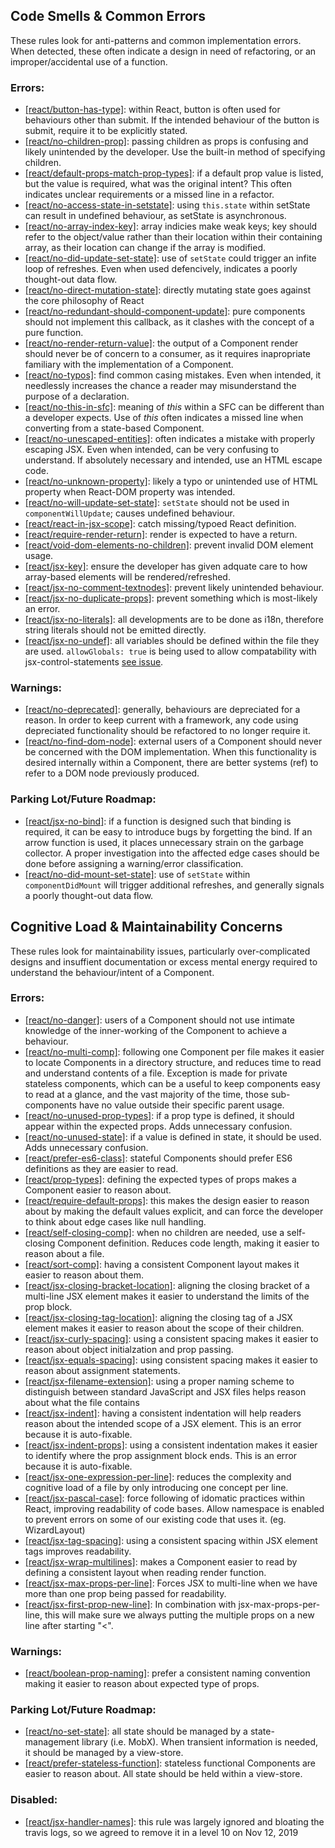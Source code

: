 
## Code Smells & Common Errors
These rules look for anti-patterns and common implementation errors.  When detected, these often indicate a design in need of refactoring, or an improper/accidental use of a function.

### Errors:
* [[react/button-has-type]](https://github.com/yannickcr/eslint-plugin-react/blob/master/docs/rules/button-has-type.md): within React, button is often used for behaviours other than submit.  If the intended behaviour of the button is submit, require it to be explicitly stated.
* [[react/no-children-prop]](https://github.com/yannickcr/eslint-plugin-react/blob/HEAD/docs/rules/no-children-prop.md): passing children as props is confusing and likely unintended by the developer.  Use the built-in method of specifying children.
* [[react/default-props-match-prop-types]](https://github.com/yannickcr/eslint-plugin-react/blob/HEAD/docs/rules/default-props-match-prop-types.md): if a default prop value is listed, but the value is required, what was the original intent?  This often indicates unclear requirements or a missed line in a refactor.
* [[react/no-access-state-in-setstate]](https://github.com/yannickcr/eslint-plugin-react/blob/HEAD/docs/rules/no-access-state-in-setstate.md): using `this.state` within setState can result in undefined behaviour, as setState is asynchronous.
* [[react/no-array-index-key]](https://github.com/yannickcr/eslint-plugin-react/blob/HEAD/docs/rules/no-array-index-key.md): array indicies make weak keys; key should refer to the object/value rather than their location within their containing array, as their location can change if the array is modified.
* [[react/no-did-update-set-state]](https://github.com/yannickcr/eslint-plugin-react/blob/HEAD/docs/rules/no-did-update-set-state.md): use of `setState` could trigger an infite loop of refreshes.  Even when used defencively, indicates a poorly thought-out data flow.
* [[react/no-direct-mutation-state]](https://github.com/yannickcr/eslint-plugin-react/blob/HEAD/docs/rules/no-direct-mutation-state.md): directly mutating state goes against the core philosophy of React
* [[react/no-redundant-should-component-update]](https://github.com/yannickcr/eslint-plugin-react/blob/HEAD/docs/rules/no-redundant-should-component-update.md): pure components should not implement this callback, as it clashes with the concept of a pure function.
* [[react/no-render-return-value]](https://github.com/yannickcr/eslint-plugin-react/blob/HEAD/docs/rules/no-render-return-value.md): the output of a Component render should never be of concern to a consumer, as it requires inapropriate familiary with the implementation of a Component.
* [[react/no-typos]](https://github.com/yannickcr/eslint-plugin-react/blob/HEAD/docs/rules/no-typos.md): find common casing mistakes.  Even when intended, it needlessly increases the chance a reader may misunderstand the purpose of a declaration.
* [[react/no-this-in-sfc]](https://github.com/yannickcr/eslint-plugin-react/blob/HEAD/docs/rules/no-this-in-sfc.md): meaning of *this* within a SFC can be different than a developer expects.  Use of *this* often indicates a missed line when converting from a state-based Component.
* [[react/no-unescaped-entities]](https://github.com/yannickcr/eslint-plugin-react/blob/HEAD/docs/rules/no-unescaped-entities.md): often indicates a mistake with properly escaping JSX.  Even when intended, can be very confusing to understand.  If absolutely necessary and intended, use an HTML escape code.
* [[react/no-unknown-property]](https://github.com/yannickcr/eslint-plugin-react/blob/HEAD/docs/rules/no-unknown-property.md): likely a typo or unintended use of HTML property when React-DOM property was intended.
* [[react/no-will-update-set-state]](https://github.com/yannickcr/eslint-plugin-react/blob/HEAD/docs/rules/no-will-update-set-state.md): `setState` should not be used in `componentWillUpdate`; causes undefined behaviour.
* [[react/react-in-jsx-scope]](https://github.com/yannickcr/eslint-plugin-react/blob/HEAD/docs/rules/react-in-jsx-scope.md): catch missing/typoed React definition.
* [[react/require-render-return]](https://github.com/yannickcr/eslint-plugin-react/blob/HEAD/docs/rules/require-render-return.md): render is expected to have a return.
* [[react/void-dom-elements-no-children]](https://github.com/yannickcr/eslint-plugin-react/blob/HEAD/docs/rules/void-dom-elements-no-children.md): prevent invalid DOM element usage.
* [[react/jsx-key]](https://github.com/yannickcr/eslint-plugin-react/blob/HEAD/docs/rules/jsx-key.md): ensure the developer has given adquate care to how array-based elements will be rendered/refreshed.
* [[react/jsx-no-comment-textnodes]](https://github.com/yannickcr/eslint-plugin-react/blob/HEAD/docs/rules/jsx-no-comment-textnodes.md): prevent likely unintended behaviour.
* [[react/jsx-no-duplicate-props]](https://github.com/yannickcr/eslint-plugin-react/blob/HEAD/docs/rules/jsx-no-duplicate-props.md): prevent something which is most-likely an error.
* [[react/jsx-no-literals]](https://github.com/yannickcr/eslint-plugin-react/blob/HEAD/docs/rules/jsx-no-literals.md): all developments are to be done as i18n, therefore string literals should not be emitted directly.
* [[react/jsx-no-undef]](https://github.com/yannickcr/eslint-plugin-react/blob/HEAD/docs/rules/jsx-no-undef.md): all variables should be defined within the file they are used.  `allowGlobals: true` is being used to allow compatability with jsx-control-statements [see issue](https://github.com/vkbansal/eslint-plugin-jsx-control-statements#important).


### Warnings:
* [[react/no-deprecated]](https://github.com/yannickcr/eslint-plugin-react/blob/HEAD/docs/rules/no-deprecated.md): generally, behaviours are depreciated for a reason.  In order to keep current with a framework, any code using depreciated functionality should be refactored to no longer require it.
* [[react/no-find-dom-node]](https://github.com/yannickcr/eslint-plugin-react/blob/HEAD/docs/rules/no-find-dom-node.md): external users of a Component should never be concerned with the DOM implementation.  When this functionality is desired internally within a Component, there are better systems (ref) to refer to a DOM node previously produced.

### Parking Lot/Future Roadmap:
* [[react/jsx-no-bind]](https://github.com/yannickcr/eslint-plugin-react/blob/HEAD/docs/rules/jsx-no-bind.md): if a function is designed such that binding is required, it can be easy to introduce bugs by forgetting the bind.  If an arrow function is used, it places unnecessary strain on the garbage collector.  A proper investigation into the affected edge cases should be done before assigning a warning/error classification.
* [[react/no-did-mount-set-state]](https://github.com/yannickcr/eslint-plugin-react/blob/HEAD/docs/rules/no-did-mount-set-state.md): use of `setState` within `componentDidMount` will trigger additional refreshes, and generally signals a poorly thought-out data flow.


## Cognitive Load & Maintainability Concerns
These rules look for maintainability issues, particularly over-complicated designs and insuffient documentation or excess mental energy required to understand the behaviour/intent of a Component.

### Errors:
* [[react/no-danger]](https://github.com/yannickcr/eslint-plugin-react/blob/HEAD/docs/rules/no-danger.md): users of a Component should not use intimate knowledge of the inner-working of the Component to achieve a behaviour.
* [[react/no-multi-comp]](https://github.com/yannickcr/eslint-plugin-react/blob/HEAD/docs/rules/no-multi-comp.md): following one Component per file makes it easier to locate Components in a directory structure, and reduces time to read and understand contents of a file. Exception is made for private stateless components, which can be a useful to keep components easy to read at a glance, and the vast majority of the time, those sub-components have no value outside their specific parent usage.
* [[react/no-unused-prop-types]](https://github.com/yannickcr/eslint-plugin-react/blob/HEAD/docs/rules/no-unused-prop-types.md): if a prop type is defined, it should appear within the expected props.  Adds unnecessary confusion.
* [[react/no-unused-state]](https://github.com/yannickcr/eslint-plugin-react/blob/HEAD/docs/rules/no-unused-state.md): if a value is defined in state, it should be used.  Adds unnecessary confusion.
* [[react/prefer-es6-class]](https://github.com/yannickcr/eslint-plugin-react/blob/HEAD/docs/rules/prefer-es6-class.md): stateful Components should prefer ES6 definitions as they are easier to read.
* [[react/prop-types]](https://github.com/yannickcr/eslint-plugin-react/blob/HEAD/docs/rules/prop-types.md): defining the expected types of props makes a Component easier to reason about.
* [[react/require-default-props]](https://github.com/yannickcr/eslint-plugin-react/blob/HEAD/docs/rules/require-default-props.md): this makes the design easier to reason about by making the default values explicit, and can force the developer to think about edge cases like null handling.
* [[react/self-closing-comp]](https://github.com/yannickcr/eslint-plugin-react/blob/HEAD/docs/rules/self-closing-comp.md): when no children are needed, use a self-closing Component definition.  Reduces code length, making it easier to reason about a file.
* [[react/sort-comp]](https://github.com/yannickcr/eslint-plugin-react/blob/HEAD/docs/rules/sort-comp.md): having a consistent Component layout makes it easier to reason about them.
* [[react/jsx-closing-bracket-location]](https://github.com/yannickcr/eslint-plugin-react/blob/HEAD/docs/rules/jsx-closing-bracket-location.md): aligning the closing bracket of a multi-line JSX element makes it easier to understand the limits of the prop block.
* [[react/jsx-closing-tag-location]](https://github.com/yannickcr/eslint-plugin-react/blob/HEAD/docs/rules/jsx-closing-tag-location.md): aligning the closing tag of a JSX element makes it easier to reason about the scope of their children.
* [[react/jsx-curly-spacing]](https://github.com/yannickcr/eslint-plugin-react/blob/HEAD/docs/rules/jsx-curly-spacing.md): using a consistent spacing makes it easier to reason about object initialzation and prop passing.
* [[react/jsx-equals-spacing]](https://github.com/yannickcr/eslint-plugin-react/blob/HEAD/docs/rules/jsx-equals-spacing.md): using consistent spacing makes it easier to reason about assignment statements.
* [[react/jsx-filename-extension]](https://github.com/yannickcr/eslint-plugin-react/blob/HEAD/docs/rules/jsx-filename-extension.md): using a proper naming scheme to distinguish between standard JavaScript and JSX files helps reason about what the file contains
* [[react/jsx-indent]](https://github.com/yannickcr/eslint-plugin-react/blob/HEAD/docs/rules/jsx-indent.md): having a consistent indentation will help readers reason about the intended scope of a JSX element.  This is an error because it is auto-fixable.
* [[react/jsx-indent-props]](https://github.com/yannickcr/eslint-plugin-react/blob/HEAD/docs/rules/jsx-indent-props.md): using a consistent indentation makes it easier to identify where the prop assignment block ends.  This is an error because it is auto-fixable.
* [[react/jsx-one-expression-per-line]](https://github.com/yannickcr/eslint-plugin-react/blob/HEAD/docs/rules/jsx-one-expression-per-line.md): reduces the complexity and cognitive load of a file by only introducing one concept per line.
* [[react/jsx-pascal-case]](https://github.com/yannickcr/eslint-plugin-react/blob/HEAD/docs/rules/jsx-pascal-case.md): force following of idomatic practices within React, improving readability of code bases. Allow namespace is enabled to prevent errors on some of our existing code that uses it. (eg. WizardLayout)
* [[react/jsx-tag-spacing]](https://github.com/yannickcr/eslint-plugin-react/blob/HEAD/docs/rules/jsx-tag-spacing.md): using a consistent spacing within JSX element tags improves readability.
* [[react/jsx-wrap-multilines]](https://github.com/yannickcr/eslint-plugin-react/blob/HEAD/docs/rules/jsx-wrap-multilines.md): makes a Component easier to read by defining a consistent layout when reading render function.
* [[react/jsx-max-props-per-line]](https://github.com/jsx-eslint/eslint-plugin-react/blob/master/docs/rules/jsx-max-props-per-line.md): Forces JSX to multi-line when we have more than one prop being passed for readability.
* [[react/jsx-first-prop-new-line]](https://github.com/jsx-eslint/eslint-plugin-react/blob/master/docs/rules/jsx-first-prop-new-line.md): In combination with jsx-max-props-per-line, this will make sure we always putting the multiple props on a new line after starting "<".


### Warnings:
* [[react/boolean-prop-naming]](https://github.com/yannickcr/eslint-plugin-react/blob/HEAD/docs/rules/boolean-prop-naming.md): prefer a consistent naming convention making it easier to reason about expected type of props.

### Parking Lot/Future Roadmap:
* [[react/no-set-state]](https://github.com/yannickcr/eslint-plugin-react/blob/HEAD/docs/rules/no-set-state.md): all state should be managed by a state-management library (i.e. MobX).  When transient information is needed, it should be managed by a view-store.
* [[react/prefer-stateless-function]](https://github.com/yannickcr/eslint-plugin-react/blob/HEAD/docs/rules/prefer-stateless-function.md): stateless functional Components are easier to reason about.  All state should be held within a view-store.

### Disabled:
* [[react/jsx-handler-names]](https://github.com/yannickcr/eslint-plugin-react/blob/HEAD/docs/rules/jsx-handler-names.md): this rule was largely ignored and bloating the travis logs, so we agreed to remove it in a level 10 on Nov 12, 2019